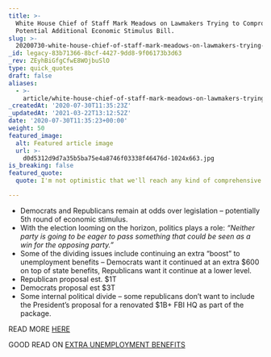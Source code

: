 ```yaml
---
title: >-
  White House Chief of Staff Mark Meadows on Lawmakers Trying to Compromise on a
  Potential Additional Economic Stimulus Bill.
slug: >-
  20200730-white-house-chief-of-staff-mark-meadows-on-lawmakers-trying-to-compromise-on-a-potential-additional-economic-stimulus-bill
_id: legacy-83b71366-8bcf-4427-9dd8-9f06173b3d63
_rev: ZEyhBiGfgCfwE8WOjbuSlO
type: quick_quotes
draft: false
aliases:
  - >-
    article/white-house-chief-of-staff-mark-meadows-on-lawmakers-trying-to-compromise-on-a-potential-additional-economic-stimulus-bill/
_createdAt: '2020-07-30T11:35:23Z'
_updatedAt: '2021-03-22T13:12:52Z'
date: '2020-07-30T11:35:23+00:00'
weight: 50
featured_image:
  alt: Featured article image
  url: >-
    d0d5312d9d7a35b5ba75e4a8746f03338f46476d-1024x663.jpg
is_breaking: false
featured_quote:
  quote: I'm not optimistic that we'll reach any kind of comprehensive deal.

---
```

* Democrats and Republicans remain at odds over legislation – potentially 5th round of economic stimulus.
* With the election looming on the horizon, politics plays a role: _“Neither party is going to be eager to pass something that could be seen as a win for the opposing party.”_
* Some of the dividing issues include continuing an extra “boost” to unemployment benefits – Democrats want it continued at an extra $600 on top of state benefits, Republicans want it continue at a lower level.
* Republican proposal est. $1T
* Democrats proposal est $3T
* Some internal political divide – some republicans don’t want to include the President’s proposal for a renovated $1B+ FBI HQ as part of the package.

READ MORE [HERE](https://www.usatoday.com/story/news/politics/2020/07/30/coronavirus-stimulus-trump-congress-struggle-reach-deal-relief/5534896002/)

GOOD READ ON [EXTRA UNEMPLOYMENT BENEFITS](https://www.usatoday.com/story/money/2020/07/22/coronavirus-stimulus-unemployment-money-questions-answers/5489266002/)